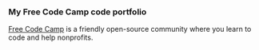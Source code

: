 ### My Free Code Camp code portfolio

[Free Code Camp](http://www.freecodecamp.com/) is a friendly open-source community where you learn to code and help nonprofits.